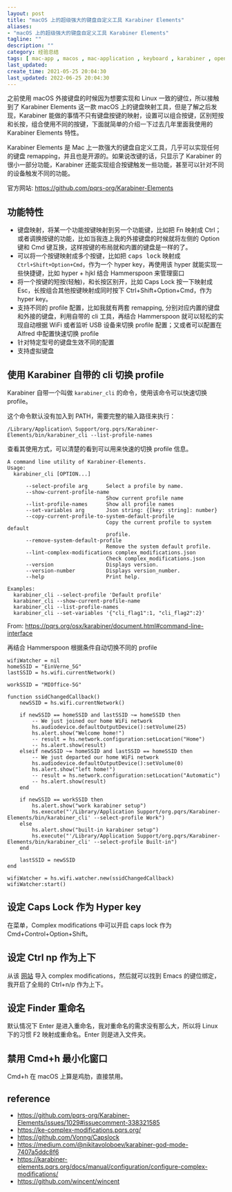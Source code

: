 ```yaml
---
layout: post
title: "macOS 上的超级强大的键盘自定义工具 Karabiner Elements"
aliases:
- "macOS 上的超级强大的键盘自定义工具 Karabiner Elements"
tagline: ""
description: ""
category: 经验总结
tags: [ mac-app , macos , mac-application , keyboard , karabiner , open-source  ]
last_updated:
create_time: 2021-05-25 20:04:30
last_updated: 2022-06-25 20:04:30
---
```


之前使用 macOS 外接键盘的时候因为想要实现和 Linux 一致的键位，所以接触到了 Karabiner Elements 这一款 macOS 上的键盘映射工具，但是了解之后发现，Karabiner 能做的事情不只有键盘按键的映射，设置可以组合按键，区别短按和长按，组合使用不同的按键，下面就简单的介绍一下过去几年里面我使用的 Karabiner Elements 特性。

Karabiner Elements 是 Mac 上一款强大的键盘自定义工具，几乎可以实现任何的键盘 remapping，并且也是开源的。如果说改键的话，只显示了 Karabiner 的很小一部分功能，Karabiner 还能实现组合按键触发一些功能，甚至可以针对不同的设备触发不同的功能。

官方网站: <https://github.com/pqrs-org/Karabiner-Elements>

## 功能特性

- 键盘映射，将某一个功能按键映射到另一个功能键，比如把 Fn 映射成 Ctrl；或者调换按键的功能，比如当我连上我的外接键盘的时候就将左侧的 Option 键和 Cmd 键互换，这样按键的布局就和内置的键盘是一样的了。
- 可以将一个按键映射成多个按键，比如把 <kbd>caps lock</kbd> 映射成 `Ctrl+Shift+Option+Cmd`，作为一个 hyper key，再使用该 hyper 就能实现一些快捷键，比如 hyper + hjkl 结合 Hammerspoon 来管理窗口
- 将一个按键的短按(轻触)，和长按区别开，比如 Caps Lock 按一下映射成 Esc，长按组合其他按键映射成同时按下 Ctrl+Shift+Option+Cmd，作为 hyper key。
- 支持不同的 profile 配置，比如我就有两套 remapping, 分别对应内置的键盘和外接的键盘，利用自带的 cli 工具，再结合 Hammerspoon 就可以轻松的实现自动根据 WiFi 或者监听 USB 设备来切换 profile 配置；又或者可以配置在 Alfred 中配置快速切换 profile
- 针对特定型号的键盘生效不同的配置
- 支持虚拟键盘

## 使用 Karabiner 自带的 cli 切换 profile
Karabiner 自带一个叫做 `karabiner_cli` 的命令，使用该命令可以快速切换 profile。

这个命令默认没有加入到 PATH，需要完整的输入路径来执行：

    /Library/Application\ Support/org.pqrs/Karabiner-Elements/bin/karabiner_cli --list-profile-names

查看其使用方式，可以清楚的看到可以用来快速的切换 profile 信息。

```
A command line utility of Karabiner-Elements.
Usage:
  karabiner_cli [OPTION...]

      --select-profile arg      Select a profile by name.
      --show-current-profile-name
                                Show current profile name
      --list-profile-names      Show all profile names
      --set-variables arg       Json string: {[key: string]: number}
      --copy-current-profile-to-system-default-profile
                                Copy the current profile to system default
                                profile.
      --remove-system-default-profile
                                Remove the system default profile.
      --lint-complex-modifications complex_modifications.json
                                Check complex_modifications.json
      --version                 Displays version.
      --version-number          Displays version_number.
      --help                    Print help.

Examples:
  karabiner_cli --select-profile 'Default profile'
  karabiner_cli --show-current-profile-name
  karabiner_cli --list-profile-names
  karabiner_cli --set-variables '{"cli_flag1":1, "cli_flag2":2}'
```

From: <https://pqrs.org/osx/karabiner/document.html#command-line-interface>

再结合 Hammerspoon 根据条件自动切换不同的 profile

```
wifiWatcher = nil
homeSSID = "EinVerne_5G"
lastSSID = hs.wifi.currentNetwork()

workSSID = "MIOffice-5G"

function ssidChangedCallback()
    newSSID = hs.wifi.currentNetwork()

    if newSSID == homeSSID and lastSSID ~= homeSSID then
        -- We just joined our home WiFi network
        hs.audiodevice.defaultOutputDevice():setVolume(25)
        hs.alert.show("Welcome home!")
        -- result = hs.network.configuration:setLocation("Home")
        -- hs.alert.show(result)
    elseif newSSID ~= homeSSID and lastSSID == homeSSID then
        -- We just departed our home WiFi network
        hs.audiodevice.defaultOutputDevice():setVolume(0)
        hs.alert.show("left home!")
        -- result = hs.network.configuration:setLocation("Automatic")
        -- hs.alert.show(result)
    end

    if newSSID == workSSID then
        hs.alert.show("work karabiner setup")
        hs.execute("'/Library/Application Support/org.pqrs/Karabiner-Elements/bin/karabiner_cli' --select-profile Work")
    else
        hs.alert.show("built-in karabiner setup")
        hs.execute("'/Library/Application Support/org.pqrs/Karabiner-Elements/bin/karabiner_cli' --select-profile Built-in")
    end

    lastSSID = newSSID
end

wifiWatcher = hs.wifi.watcher.new(ssidChangedCallback)
wifiWatcher:start()
```

## 设定 Caps Lock 作为 Hyper key
在菜单，Complex modifications 中可以开启 caps lock 作为 Cmd+Control+Option+Shift。

## 设定 Ctrl np 作为上下
从该 [网站](https://ke-complex-modifications.pqrs.org) 导入 complex modifications，然后就可以找到 Emacs 的键位绑定，我开启了全局的 Ctrl+n/p 作为上下。

## 设定 Finder 重命名

默认情况下 Enter 是进入重命名，我对重命名的需求没有那么大，所以将 Linux 下的习惯 F2 映射成重命名。Enter 则是进入文件夹。

## 禁用 Cmd+h 最小化窗口
Cmd+h 在 macOS 上算是鸡肋，直接禁用。

## reference

- <https://github.com/pqrs-org/Karabiner-Elements/issues/1029#issuecomment-338321585>
- <https://ke-complex-modifications.pqrs.org/>
- <https://github.com/Vonng/Capslock>
- <https://medium.com/@nikitavoloboev/karabiner-god-mode-7407a5ddc8f6>
- <https://karabiner-elements.pqrs.org/docs/manual/configuration/configure-complex-modifications/>
- <https://github.com/wincent/wincent>
